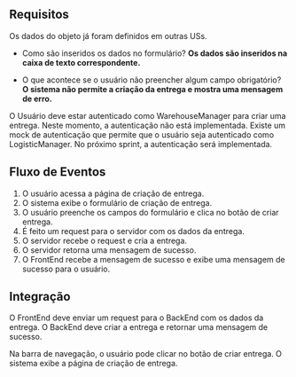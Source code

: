 
## Requisitos
Os dados do objeto já foram definidos em outras USs. 

- Como são inseridos os dados no formulário? **Os dados são inseridos na caixa de texto correspondente.**

- O que acontece se o usuário não preencher algum campo obrigatório? **O sistema não permite a criação da entrega e mostra uma mensagem de erro.**

O Usuário deve estar autenticado como WarehouseManager para criar uma entrega. Neste momento, a autenticação não está implementada. Existe um mock de autenticação que permite que o usuário seja autenticado como LogisticManager. No próximo sprint, a autenticação será implementada.

## Fluxo de Eventos
1. O usuário acessa a página de criação de entrega. 
2. O sistema exibe o formulário de criação de entrega.
3. O usuário preenche os campos do formulário e clica no botão de criar entrega.
4. É feito um request para o servidor com os dados da entrega.
5. O servidor recebe o request e cria a entrega.
6. O servidor retorna uma mensagem de sucesso.
7. O FrontEnd recebe a mensagem de sucesso e exibe uma mensagem de sucesso para o usuário.

## Integração
O FrontEnd deve enviar um request para o BackEnd com os dados da entrega. O BackEnd deve criar a entrega e retornar uma mensagem de sucesso.

Na barra de navegação, o usuário pode clicar no botão de criar entrega. O sistema exibe a página de criação de entrega. 
